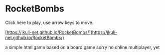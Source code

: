 # RocketBombs

Click here to play, use arrow keys to move.

[https://jkuli-net.github.io/RocketBombs/](https://jkuli-net.github.io/RocketBombs/)

a simple html game based on a board game
sorry no online multiplayer, yet

